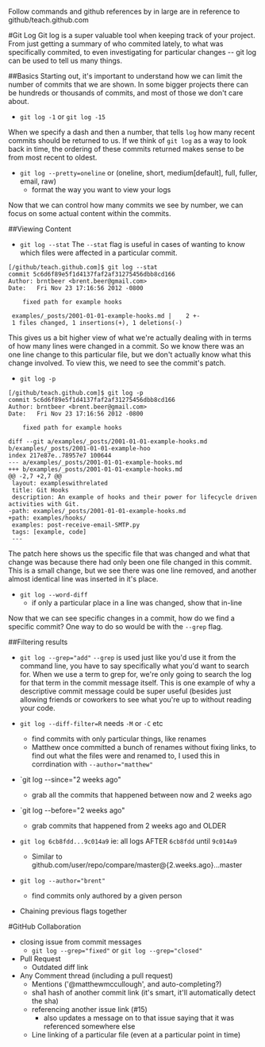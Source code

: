 Follow commands and github references by in large are in reference to github/teach.github.com

#Git Log
Git log is a super valuable tool when keeping track of your project. From just getting
a summary of who commited lately, to what was specifically commited, to even investigating
for particular changes -- git log can be used to tell us many things.


##Basics
Starting out, it's important to understand how we can limit the number of commits that we
are shown. In some bigger projects there can be hundreds or thousands of commits, and most
of those we don't care about.

* `git log -1` or `git log -15`

When we specify a dash and then a number, that tells `log` how many recent commits should
be returned to us. If we think of `git log` as a way to look back in time, the ordering
of these commits returned makes sense to be from most recent to oldest.

* `git log --pretty=oneline` or (oneline, short, medium[default], full, fuller, email, raw)
  * format the way you want to view your logs

Now that we can control how many commits we see by number, we can focus on some actual
content within the commits.

##Viewing Content

* `git log --stat`
The `--stat` flag is useful in cases of wanting to know which files were affected in
a particular commit.
```
[/github/teach.github.com]$ git log --stat
commit 5c6d6f89e5f1d4137faf2af31275456dbb8cd166
Author: brntbeer <brent.beer@gmail.com>
Date:   Fri Nov 23 17:16:56 2012 -0800

    fixed path for example hooks

 examples/_posts/2001-01-01-example-hooks.md |    2 +-
 1 files changed, 1 insertions(+), 1 deletions(-)
```
This gives us a bit higher view of what we're actually dealing with in terms of how many
lines were changed in a commit. So we know there was an one line change to this particular
file, but we don't actually know what this change involved. To view this, we need to see
the commit's patch.

* `git log -p`

```
[/github/teach.github.com]$ git log -p
commit 5c6d6f89e5f1d4137faf2af31275456dbb8cd166
Author: brntbeer <brent.beer@gmail.com>
Date:   Fri Nov 23 17:16:56 2012 -0800

    fixed path for example hooks

diff --git a/examples/_posts/2001-01-01-example-hooks.md b/examples/_posts/2001-01-01-example-hoo
index 217e87e..78957e7 100644
--- a/examples/_posts/2001-01-01-example-hooks.md
+++ b/examples/_posts/2001-01-01-example-hooks.md
@@ -2,7 +2,7 @@
 layout: exampleswithrelated
 title: Git Hooks
 description: An example of hooks and their power for lifecycle driven activities with Git.
-path: examples/_posts/2001-01-01-example-hooks.md
+path: examples/hooks/
 examples: post-receive-email-SMTP.py
 tags: [example, code]
 ---
```
The patch here shows us the specific file that was changed and what that change was
because there had only been one file changed in this commit. This is a small change, but
we see there was one line removed, and another almost identical line was inserted in it's 
place.

* `git log --word-diff`
  * if only a particular place in a line was changed, show that in-line

Now that we can see specific changes in a commit, how do we find a specific commit? One
way to do so would be with the `--grep` flag.

##Filtering results

* `git log --grep="add"`
`--grep` is used just like you'd use it from the command line, you have to say
specifically what you'd want to search for. When we use a term to grep for, we're only
going to search the log for that term in the commit message itself. This is one example
of why a descriptive commit message could be super useful (besides just allowing friends
or coworkers to see what you're up to without reading your code.

* `git log --diff-filter=R` needs `-M` or `-C` etc
  * find commits with only particular things, like renames
  * Matthew once committed a bunch of renames without fixing links, to find out what the files
    were and renamed to, I used this in corrdination with `--author="matthew"`

* `git log --since="2 weeks ago"
  * grab all the commits that happened between now and 2 weeks ago
* `git log --before="2 weeks ago"
  * grab commits that happened from 2 weeks ago and OLDER
* `git log 6cb8fdd...9c014a9` ie: all logs AFTER `6cb8fdd` until `9c014a9`
  * Similar to github.com/user/repo/compare/master@{2.weeks.ago}...master

* `git log --author="brent"`
  * find commits only authored by a given person


* Chaining previous flags together

#GitHub Collaboration
* closing issue from commit messages
  * `git log --grep="fixed"` or `git log --grep="closed"`
* Pull Request
  * Outdated diff link
* Any Comment thread (including a pull request)
  * Mentions ('@matthewmccullough', and auto-completing?)
  * sha1 hash of another commit link (it's smart, it'll automatically detect the sha)
  * referencing another issue link (#15)
    * also updates a message on to that issue saying that it was referenced somewhere else
  * Line linking of a particular file (even at a particular point in time)
